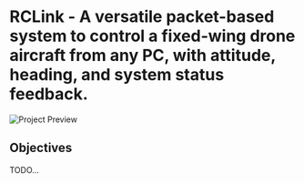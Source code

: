 # RCLink - A versatile packet-based system to control a fixed-wing drone aircraft from any PC, with attitude, heading, and system status feedback.


![Project Preview](https://github.com/xzips/RCLink/assets/114827498/c78800bd-eb7e-492e-8ea1-3638ae7edb04)

## Objectives

TODO...
